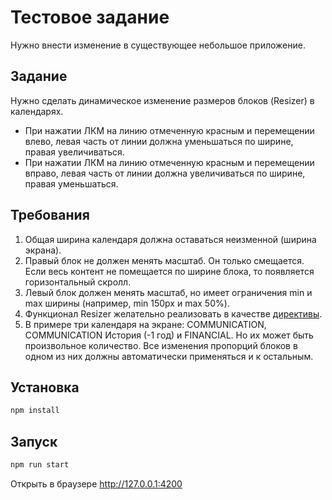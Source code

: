 # Тестовое задание
Нужно внести изменение в существующее небольшое приложение.

## Задание
Нужно сделать динамическое изменение размеров блоков (Resizer) в календарях.
 
- При нажатии ЛКМ на линию отмеченную красным и перемещении влево, левая часть от линии должна уменьшаться по ширине, правая увеличиваться.
- При нажатии ЛКМ на линию отмеченную красным и перемещении вправо, левая часть от линии должна увеличиваться по ширине, правая уменьшаться.

## Требования
1. Общая ширина календаря должна оставаться неизменной (ширина экрана).
2. Правый блок не должен менять масштаб. Он только смещается. Если весь контент не помещается по ширине блока, то появляется горизонтальный скролл.
3. Левый блок должен менять масштаб, но имеет ограничения min и max ширины (например, min 150px и max 50%).
4. Функционал Resizer желательно реализовать в качестве [директивы](https://angular.io/api/core/Directive).
5. В примере три календаря на экране: COMMUNICATION, COMMUNICATION История (-1 год) и FINANCIAL. Но их может быть произвольное количество. Все изменения пропорций блоков в одном из них должны автоматически применяться и к остальным.

## Установка

```bash
npm install
```

 ## Запуск

```bash
npm run start
```

Открыть в браузере
http://127.0.0.1:4200